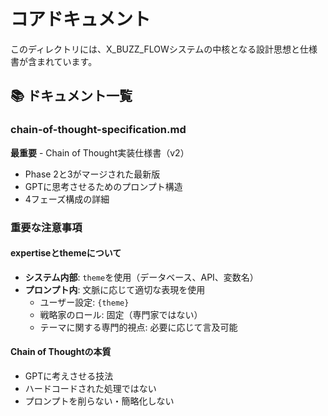 # コアドキュメント

このディレクトリには、X_BUZZ_FLOWシステムの中核となる設計思想と仕様書が含まれています。

## 📚 ドキュメント一覧

### chain-of-thought-specification.md
**最重要** - Chain of Thought実装仕様書（v2）

- Phase 2と3がマージされた最新版
- GPTに思考させるためのプロンプト構造
- 4フェーズ構成の詳細

### 重要な注意事項

#### expertiseとthemeについて
- **システム内部**: `theme`を使用（データベース、API、変数名）
- **プロンプト内**: 文脈に応じて適切な表現を使用
  - ユーザー設定: `{theme}`
  - 戦略家のロール: 固定（専門家ではない）
  - テーマに関する専門的視点: 必要に応じて言及可能

#### Chain of Thoughtの本質
- GPTに考えさせる技法
- ハードコードされた処理ではない
- プロンプトを削らない・簡略化しない